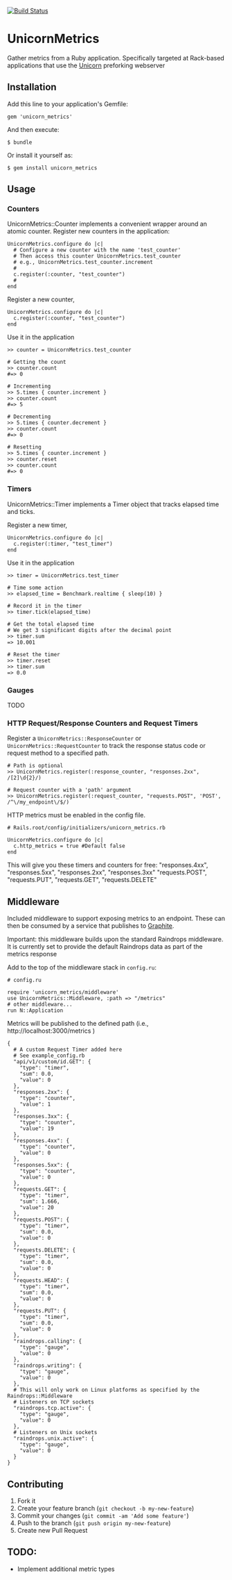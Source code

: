 [![Build Status](https://travis-ci.org/lumberj/unicorn-metrics.png)](https://travis-ci.org/lumberj/unicorn-metrics)

# UnicornMetrics

Gather metrics from a Ruby application. Specifically targeted at Rack-based applications that use the [Unicorn](http://unicorn.bogomips.org) preforking webserver

## Installation

Add this line to your application's Gemfile:

    gem 'unicorn_metrics'

And then execute:

    $ bundle

Or install it yourself as:

    $ gem install unicorn_metrics

## Usage

### Counters

UnicornMetrics::Counter implements a convenient wrapper around an atomic counter.
Register new counters in the application:

    UnicornMetrics.configure do |c|
      # Configure a new counter with the name 'test_counter'
      # Then access this counter UnicornMetrics.test_counter
      # e.g., UnicornMetrics.test_counter.increment
      #
      c.register(:counter, "test_counter")
      #
    end

Register a new counter,

    UnicornMetrics.configure do |c|
      c.register(:counter, "test_counter")
    end

Use it in the application

    >> counter = UnicornMetrics.test_counter

    # Getting the count
    >> counter.count
    #=> 0

    # Incrementing
    >> 5.times { counter.increment }
    >> counter.count
    #=> 5

    # Decrementing
    >> 5.times { counter.decrement }
    >> counter.count
    #=> 0

    # Resetting
    >> 5.times { counter.increment }
    >> counter.reset
    >> counter.count
    #=> 0

### Timers

UnicornMetrics::Timer implements a Timer object that tracks elapsed time and ticks.

Register a new timer,

    UnicornMetrics.configure do |c|
      c.register(:timer, "test_timer")
    end

Use it in the application

    >> timer = UnicornMetrics.test_timer

    # Time some action
    >> elapsed_time = Benchmark.realtime { sleep(10) }

    # Record it in the timer
    >> timer.tick(elapsed_time)

    # Get the total elapsed time
    # We get 3 significant digits after the decimal point
    >> timer.sum
    => 10.001

    # Reset the timer
    >> timer.reset
    >> timer.sum
    => 0.0

### Gauges

TODO

### HTTP Request/Response Counters and Request Timers

Register a `UnicornMetrics::ResponseCounter` or `UnicornMetrics::RequestCounter` to track
the response status code or request method to a specified path.

    # Path is optional
    >> UnicornMetrics.register(:response_counter, "responses.2xx", /[2]\d{2}/)

    # Request counter with a 'path' argument
    >> UnicornMetrics.register(:request_counter, "requests.POST", 'POST', /^\/my_endpoint\/$/)

HTTP metrics must be enabled in the config file.

    # Rails.root/config/initializers/unicorn_metrics.rb

    UnicornMetrics.configure do |c|
      c.http_metrics = true #Default false
    end

This will give you these timers and counters for free: "responses.4xx", "responses.5xx", "responses.2xx", "responses.3xx"
"requests.POST", "requests.PUT", "requests.GET", "requests.DELETE"

## Middleware
Included middleware to support exposing metrics to an endpoint. These can then be consumed
by a service that publishes to [Graphite](http://graphite.wikidot.com/).

Important: this middleware builds upon the standard Raindrops middleware.
It is currently set to provide the default Raindrops data as part of the metrics response

Add to the top of the middleware stack in `config.ru`:

    # config.ru

    require 'unicorn_metrics/middleware'
    use UnicornMetrics::Middleware, :path => "/metrics"
    # other middleware...
    run N::Application

Metrics will be published to the defined path (i.e., http://localhost:3000/metrics )

    {
      # A custom Request Timer added here
      # See example_config.rb
      "api/v1/custom/id.GET": {
        "type": "timer",
        "sum": 0.0,
        "value": 0
      },
      "responses.2xx": {
        "type": "counter",
        "value": 1
      },
      "responses.3xx": {
        "type": "counter",
        "value": 19
      },
      "responses.4xx": {
        "type": "counter",
        "value": 0
      },
      "responses.5xx": {
        "type": "counter",
        "value": 0
      },
      "requests.GET": {
        "type": "timer",
        "sum": 1.666,
        "value": 20
      },
      "requests.POST": {
        "type": "timer",
        "sum": 0.0,
        "value": 0
      },
      "requests.DELETE": {
        "type": "timer",
        "sum": 0.0,
        "value": 0
      },
      "requests.HEAD": {
        "type": "timer",
        "sum": 0.0,
        "value": 0
      },
      "requests.PUT": {
        "type": "timer",
        "sum": 0.0,
        "value": 0
      },
      "raindrops.calling": {
        "type": "gauge",
        "value": 0
      },
      "raindrops.writing": {
        "type": "gauge",
        "value": 0
      },
      # This will only work on Linux platforms as specified by the Raindrops::Middleware
      # Listeners on TCP sockets
      "raindrops.tcp.active": {
        "type": "gauge",
        "value": 0
      },
      # Listeners on Unix sockets
      "raindrops.unix.active": {
        "type": "gauge",
        "value": 0
      }
    }

## Contributing

1. Fork it
2. Create your feature branch (`git checkout -b my-new-feature`)
3. Commit your changes (`git commit -am 'Add some feature'`)
4. Push to the branch (`git push origin my-new-feature`)
5. Create new Pull Request


## TODO:

- Implement additional metric types
